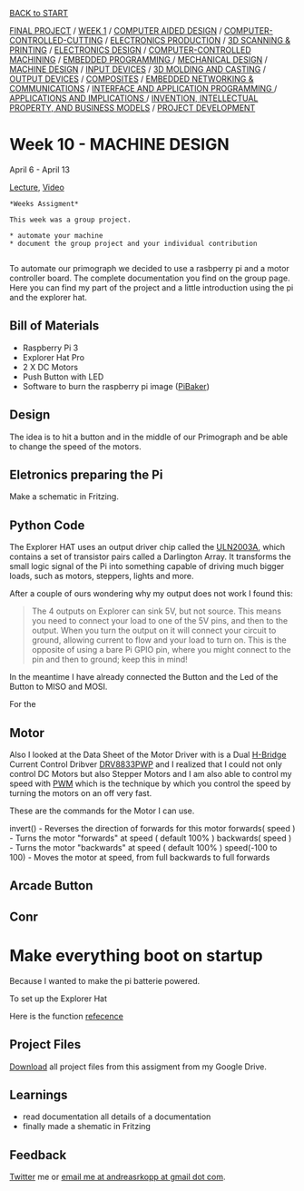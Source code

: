 [BACK to START](../)

[FINAL PROJECT](../final) / [WEEK 1](../week1) / [COMPUTER AIDED DESIGN](../week2) / [COMPUTER-CONTROLLED-CUTTING](../week3) / [ELECTRONICS PRODUCTION](../week4) / [3D SCANNING & PRINTING](../week5) / [ELECTRONICS DESIGN](../week6)  / [COMPUTER-CONTROLLED MACHINING](../week7) / [EMBEDDED PROGRAMMING ](../week8) / [MECHANICAL DESIGN](../week9) / [MACHINE DESIGN](../week10) / [INPUT DEVICES](../week11) / [3D MOLDING AND CASTING](../week12) / [OUTPUT DEVICES](../week13) / [COMPOSITES](../week14) / [EMBEDDED NETWORKING & COMMUNICATIONS](../week15) / [INTERFACE AND APPLICATION PROGRAMMING ](../week16) / [APPLICATIONS AND IMPLICATIONS ](../week17) / [INVENTION, INTELLECTUAL PROPERTY, AND BUSINESS MODELS](../week18) / [PROJECT DEVELOPMENT ](../week19)  


# Week 10 - MACHINE DESIGN

 April 6 - April 13

[Lecture](http://academy.cba.mit.edu/classes/machine_design/index.html), [Video](http://archive.fabacademy.org/archives/2016/master/videos/04-06/index.html)

~~~
*Weeks Assigment*

This week was a group project.

* automate your machine
* document the group project and your individual contribution


~~~

To automate our primograph we decided to use a rasbperry pi and a motor controller board. The complete documentation you find on the group page. Here you can find my part of the project and a little introduction using the pi and the explorer hat.


## Bill of Materials


* Raspberry Pi 3
* Explorer Hat Pro
* 2 X DC Motors 
* Push Button with LED
* Software to burn the raspberry pi image ([PiBaker](http://www.tweaking4all.com/hardware/raspberry-pi/macosx-apple-pi-baker/))

## Design


The idea is to hit a button and in the middle of our Primograph and be able to change the speed of the motors. 


## Eletronics preparing the Pi

Make a schematic in Fritzing. 



## Python Code


The Explorer HAT uses an output driver chip called the [ULN2003A](http://www.st.com/web/en/resource/technical/document/datasheet/CD00001244.pdf), which contains a set of transistor pairs called a Darlington Array. It transforms the small logic signal of the Pi into something capable of driving much bigger loads, such as motors, steppers, lights and more.


After a couple of ours wondering why my output does not work I found this:

> The 4 outputs on Explorer can sink 5V, but not source. This means you need to connect your load to one of the 5V pins, and then to the output. When you turn the output on it will connect your circuit to ground, allowing current to flow and your load to turn on. This is the opposite of using a bare Pi GPIO pin, where you might connect to the pin and then to ground; keep this in mind!

In the meantime I have already connected the Button and the Led of the Button to MISO and MOSI. 

For the 



## Motor

Also I looked at the Data Sheet of the Motor Driver with is a Dual [H-Bridge](https://en.wikipedia.org/wiki/H_bridge) Current Control Dribver [DRV8833PWP](http://www.ti.com/lit/ds/symlink/drv8833.pdf) and I realized that I could not only control DC Motors but also Stepper Motors and I am also able to control my speed with [PWM](https://en.wikipedia.org/wiki/Pulse-width_modulation) which is the technique by which you control the speed by turning the motors on an off very fast. 


These are the commands for the Motor I can use. 

invert() - Reverses the direction of forwards for this motor
forwards( speed ) - Turns the motor "forwards" at speed ( default 100% )
backwards( speed ) - Turns the motor "backwards" at speed ( default 100% )
speed(-100 to 100) - Moves the motor at speed, from full backwards to full forwards


## Arcade Button





## Conr

# Make everything boot on startup

Because I wanted to make the pi batterie powered. 


To set up the Explorer Hat 

Here is the function [refecence](
https://github.com/pimoroni/explorer-hat/blob/master/documentation/Function-reference.md)

## Project Files

[Download](https://drive.google.com/file/d/0B3iYmii-HJ7TbEQ3NXBKNlZUTlk/view?usp=sharing) all project files from this assigment from my Google Drive.

## Learnings

* read documentation all details of a documentation 
* finally made a shematic in Fritzing

## Feedback

[Twitter](http://www.twitter.com/andreaskopp) me or [email me at andreasrkopp at gmail dot com](mailto:andreasrkopp@gmail.com).






